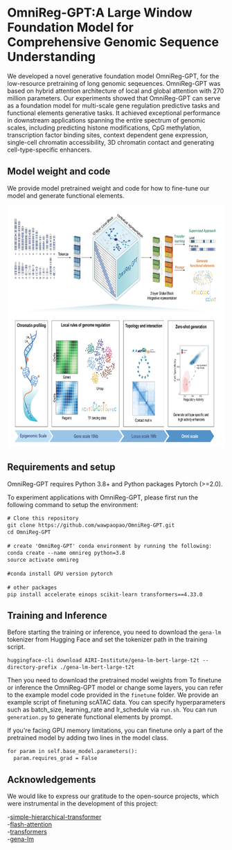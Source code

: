 # OmniReg-GPT:A Large Window Foundation Model for Comprehensive Genomic Sequence Understanding

We developed a novel generative foundation model OmniReg-GPT, for the low-resource pretraining of long genomic seqeuences. OmniReg-GPT was based on hybrid attention architecture of local and global attention with 270 million parameters. Our experiments showed that OmniReg-GPT can serve as a foundation model for multi-scale gene regulation predictive tasks and functional elements generative tasks. It achieved exceptional performance in downstream applications spanning the entire spectrum of genomic scales, including predicting histone modifications, CpG methylation, transcription factor binding sites, context dependent gene expression, single-cell chromatin accessibility, 3D chromatin contact and generating cell-type-specific enhancers.

## Model weight and code
We provide model pretrained weight and code for how to fine-tune our model and generate functional elements.

<p align="center">
  <img height="560" src="OmniReg-GPT.png">
</p>

## Requirements and setup
OmniReg-GPT requires Python 3.8+ and Python packages Pytorch (>=2.0).

To experiment applications with OmniReg-GPT, please first run the following command to setup the environment:

```
# Clone this repository
git clone https://github.com/wawpaopao/OmniReg-GPT.git
cd OmniReg-GPT

# create 'OmniReg-GPT' conda environment by running the following:
conda create --name omnireg python=3.8
source activate omnireg

#conda install GPU version pytorch

# other packages
pip install accelerate einops scikit-learn transformers==4.33.0
```

## Training and Inference
Before starting the training or inference, you need to download the `gena-lm` tokenizer from Hugging Face and set the tokenizer path in the training script.
```
huggingface-cli download AIRI-Institute/gena-lm-bert-large-t2t --directory-prefix ./gena-lm-bert-large-t2t
```
Then you need to download the pretrained model weights from 
To finetune or inference the OmniReg-GPT model or change some layers, you can refer to the example model code provided in the `finetune` folder.  We provide an example script of finetuning scATAC data. You can specify hyperparameters such as batch_size, learning_rate and lr_schedule via `run.sh`. You can run `generation.py` to generate functional elements by prompt.

If you're facing GPU memory limitations, you can finetune only a part of the pretrained model by adding two lines in the model class.
```
for param in self.base_model.parameters():
  param.requires_grad = False
```

## Acknowledgements
We would like to express our gratitude to the open-source projects, which were instrumental in the development of this project:

-[simple-hierarchical-transformer](https://github.com/lucidrains/simple-hierarchical-transformer)  
-[flash-attention](https://github.com/Dao-AILab/flash-attention)  
-[transformers](https://github.com/huggingface/transformers)  
-[gena-lm](https://github.com/AIRI-Institute/GENA_LM)
